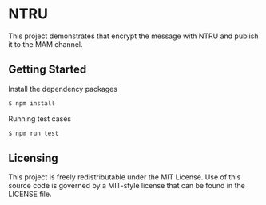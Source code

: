 # NTRU
This project demonstrates that encrypt the message with NTRU and publish it to the MAM channel.

## Getting Started

Install the dependency packages

```bash
$ npm install
```

Running test cases

```bash
$ npm run test
```

## Licensing
This project is freely redistributable under the MIT License. Use of this source code is governed by a MIT-style license that can be found in the LICENSE file.